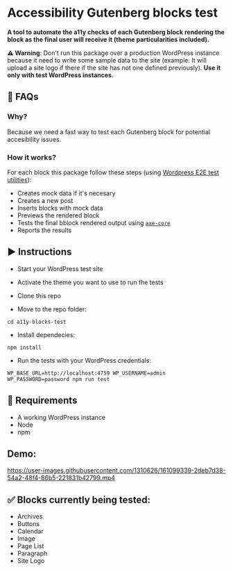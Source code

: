 # Accessibility Gutenberg blocks test
**A tool to automate the a11y checks of each Gutenberg block rendering the block as the final user will receive it (theme particularities included).**

**⚠️ Warning**: Don't run this package over a production WordPress instance because it need to write some sample data to the site (example: It will upload a site logo if there if the site has not one defined previously). **Use it only with test WordPress instances**.

## 🙋 FAQs
### Why?
Because we need a fast way to test each Gutenberg block for potential accesibility issues.

### How it works?
For each block this package follow these steps (using [Wordpress E2E test utilities](https://developer.wordpress.org/block-editor/reference-guides/packages/packages-e2e-test-utils/)):
- Creates mock data if it's necesary
- Creates a new post
- Inserts blocks with mock data
- Previews the rendered block
- Tests the final bblock rendered output using [`axe-core`](https://developer.wordpress.org/block-editor/reference-guides/packages/packages-jest-puppeteer-axe/)
- Reports the results

## ▶️ Instructions
- Start your WordPress test site
- Activate the theme you want to use to run the tests
- Clone this repo

- Move to the repo folder:

`cd a11y-blocks-test`

- Install dependecies:

`npm install`

- Run the tests with your WordPress credentials:

`WP_BASE_URL=http://localhost:4759 WP_USERNAME=admin WP_PASSWORD=password npm run test`

## 🧰 Requirements
- A working WordPress instance
- Node
- npm

## Demo:


https://user-images.githubusercontent.com/1310626/161099339-2deb7d38-54a2-48f4-86b5-221831b42799.mp4



## ✅ Blocks currently being tested:
- Archives
- Buttons
- Calendar
- Image
- Page List
- Paragraph
- Site Logo



